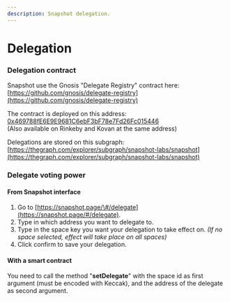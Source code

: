 ```yaml
---
description: Snapshot delegation.
---
```


# Delegation

### Delegation contract

Snapshot use the Gnosis "Delegate Registry" contract here:  
[https://github.com/gnosis/delegate-registry](https://github.com/gnosis/delegate-registry)  
  
The contract is deployed on this address: [0x469788fE6E9E9681C6ebF3bF78e7Fd26Fc015446](https://etherscan.io/address/0x469788fE6E9E9681C6ebF3bF78e7Fd26Fc015446#code)  
\(Also available on Rinkeby and Kovan at the same address\)  
  
Delegations are stored on this subgraph:  
[https://thegraph.com/explorer/subgraph/snapshot-labs/snapshot](https://thegraph.com/explorer/subgraph/snapshot-labs/snapshot)

### Delegate voting power

####  From Snapshot interface

1. Go to [https://snapshot.page/\#/delegate](https://snapshot.page/#/delegate).
2. Type in which address you want to delegate to.
3. Type in the space key you want your delegation to take effect on. _\(If no space selected, effect will take place on all spaces\)_
4. Click confirm to save your delegation.

#### With a smart contract

You need to call the method "**setDelegate**" with the space id as first argument \(must be encoded with Keccak\), and the address of the delegate as second argument. 



